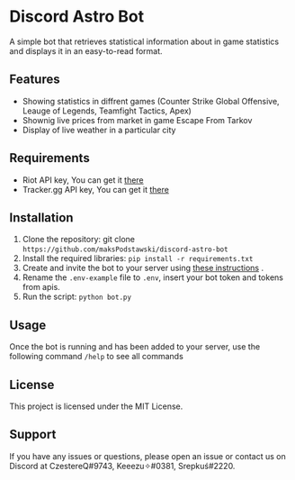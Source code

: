 # Discord Astro Bot
A simple bot that retrieves statistical information about in game statistics and displays it in an easy-to-read format.

## Features
* Showing statistics in diffrent games (Counter Strike Global Offensive, Leauge of Legends, Teamfight Tactics, Apex)
* Shownig live prices from market in game Escape From Tarkov
* Display of live weather in a particular city

## Requirements
* Riot API key, You can get it [there](https://developer.riotgames.com/)
* Tracker.gg API key, You can get it [there](https://tracker.gg/developers/)

## Installation
1. Clone the repository: git clone `https://github.com/maksPodstawski/discord-astro-bot`
2. Install the required libraries: `pip install -r requirements.txt`
3. Create and invite the bot to your server using [these instructions](https://discordpy.readthedocs.io/en/latest/discord.html) .
4. Rename the `.env-example` file to `.env`, insert your bot token and tokens from apis.
5. Run the script: `python bot.py`

## Usage
Once the bot is running and has been added to your server, use the following command `/help` to see all commands 

## License
This project is licensed under the MIT License.

## Support
If you have any issues or questions, please open an issue or contact us on Discord at CzestereQ#9743, Keeezu✧#0381, Srepkuś#2220.
